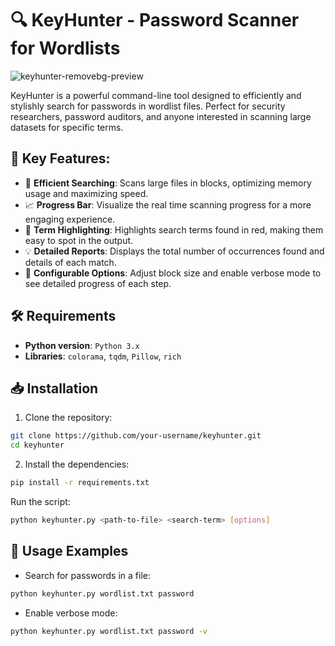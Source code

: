 # 🔍 KeyHunter - Password Scanner for Wordlists

![keyhunter-removebg-preview](https://github.com/user-attachments/assets/5dc4b0f6-dec5-4aef-9dba-9ac489f868ff)

KeyHunter is a powerful command-line tool designed to efficiently and stylishly search for passwords in wordlist files. Perfect for security researchers, password auditors, and anyone interested in scanning large datasets for specific terms.

## 🚀 Key Features:

- 🔎 **Efficient Searching**: Scans large files in blocks, optimizing memory usage and maximizing speed.
- 📈 **Progress Bar**: Visualize the real time scanning progress for a more engaging experience.
- 🔴 **Term Highlighting**: Highlights search terms found in red, making them easy to spot in the output.
- 💡 **Detailed Reports**: Displays the total number of occurrences found and details of each match.
- 🔧 **Configurable Options**: Adjust block size and enable verbose mode to see detailed progress of each step.

## 🛠 Requirements

- **Python version**: `Python 3.x`
- **Libraries**: `colorama`, `tqdm`, `Pillow`, `rich`

## 📥 Installation

1. Clone the repository:

```bash
git clone https://github.com/your-username/keyhunter.git
cd keyhunter
```

2. Install the dependencies:

```bash
pip install -r requirements.txt
```
Run the script:

```bash
python keyhunter.py <path-to-file> <search-term> [options]
```

## 📜 Usage Examples
- Search for passwords in a file:

```bash
python keyhunter.py wordlist.txt password
```

- Enable verbose mode:

```bash
python keyhunter.py wordlist.txt password -v
```
